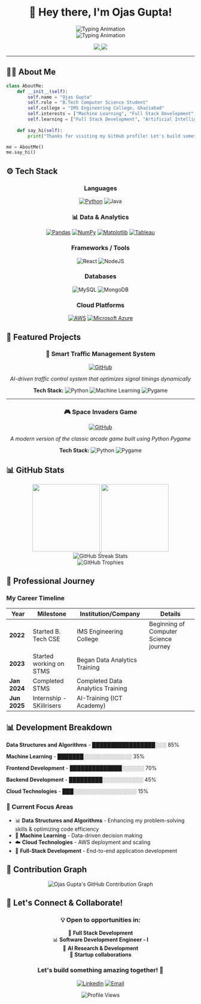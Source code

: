<!-- Banner -->
<h1 align="center">👋 Hey there, I'm Ojas Gupta!</h1>

<div align="center">
  <!-- First Animation -->
  <img src="https://readme-typing-svg.herokuapp.com?font=Fira+Code&size=25&pause=500&color=00F7FF&width=750&lines=🚀+Machine+Learning+%26+Full+Stack+Development+💻&repeat=false" alt="Typing Animation" />

  <br/>

  <!-- Second Animation: starts after first finishes -->
  <img src="https://readme-typing-svg.herokuapp.com?font=Fira+Code&size=25&pause=500&color=00F7FF&width=500&lines=Always+learning+New+Technologies+✨&repeat=false&delay=6000" alt="Typing Animation" />
</div>


<p align="center">
  <a href="http://www.linkedin.com/in/ojas-gupta-883804278/">
    <img src="https://img.shields.io/badge/LinkedIn-0077B5?style=for-the-badge&logo=linkedin&logoColor=white" />
  </a>
  <a href="mailto:ojasgupta2003@gmail.com">
    <img src="https://img.shields.io/badge/Email-D14836?style=for-the-badge&logo=gmail&logoColor=white" />
  </a>
</p>


---

## 🧑‍💻 About Me

```python
class AboutMe:
    def __init__(self):
        self.name = "Ojas Gupta"
        self.role = "B.Tech Computer Science Student"
        self.college = "IMS Engineering College, Ghaziabad"
        self.interests = ["Machine Learning", "Full Stack Development", "Problem Solving"]
        self.learning = ["Full Stack Development", "Artificial Intelligence"]
    
    def say_hi(self):
        print("Thanks for visiting my GitHub profile! Let's build something awesome together 🚀")

me = AboutMe()
me.say_hi()
```

## ⚙️ Tech Stack
<div align="center">

  ### **Languages**
  [![Python](https://img.shields.io/badge/Python-3776AB?style=for-the-badge&logo=python&logoColor=white)](https://www.python.org/)
  ![Java](https://img.shields.io/badge/Java-ED8B00?style=for-the-badge&logo=openjdk&logoColor=white)

  ### 📊 Data & Analytics
  [![Pandas](https://img.shields.io/badge/Pandas-150458?style=for-the-badge&logo=pandas&logoColor=white)](https://pandas.pydata.org/)
  [![NumPy](https://img.shields.io/badge/NumPy-013243?style=for-the-badge&logo=numpy&logoColor=white)](https://numpy.org/)
  [![Matplotlib](https://img.shields.io/badge/Matplotlib-11557C?style=for-the-badge&logo=matplotlib&logoColor=white)](https://matplotlib.org/)
  [![Tableau](https://img.shields.io/badge/Tableau-E97627?style=for-the-badge&logo=tableau&logoColor=white)](https://www.tableau.com/)

  ### **Frameworks / Tools**
  ![React](https://img.shields.io/badge/React-61DAFB?style=for-the-badge&logo=react&logoColor=black)
  ![NodeJS](https://img.shields.io/badge/Node.js-339933?style=for-the-badge&logo=nodedotjs&logoColor=white)
  
  ### **Databases**
  ![MySQL](https://img.shields.io/badge/MySQL-4479A1?style=for-the-badge&logo=mysql&logoColor=white)
  ![MongoDB](https://img.shields.io/badge/MongoDB-4EA94B?style=for-the-badge&logo=mongodb&logoColor=white)
  
  ### **Cloud Platforms**
  [![AWS](https://img.shields.io/badge/AWS-FF9900?style=for-the-badge&logo=amazon-aws&logoColor=white)](https://aws.amazon.com/)
  [![Microsoft Azure](https://img.shields.io/badge/Microsoft%20Azure-0078D4?style=for-the-badge&logo=microsoft-azure&logoColor=white)](https://azure.microsoft.com/)

</div>

## 📂 Featured Projects

<div align="center">

### 🚦 Smart Traffic Management System
<p align="center">
  <a href="https://github.com/ojas-03/STMS">
    <img src="https://img.shields.io/badge/GitHub-100000?style=for-the-badge&logo=github&logoColor=white" alt="GitHub" />
  </a>
</p>

*AI-driven traffic control system that optimizes signal timings dynamically*

**Tech Stack:** 
![Python](https://img.shields.io/badge/Python-FFD43B?style=flat&logo=python&logoColor=blue) 
![Machine Learning](https://img.shields.io/badge/Machine%20Learning-FF6F91?style=flat&logo=scikit-learn&logoColor=white) 
![Pygame](https://img.shields.io/badge/Pygame-32CD32?style=flat&logo=python&logoColor=white)

---

### 🎮 Space Invaders Game
<p align="center">
  <a href="https://github.com/ojas-03/Space-Invaders-Pygame-">
    <img src="https://img.shields.io/badge/GitHub-100000?style=for-the-badge&logo=github&logoColor=white" alt="GitHub" />
  </a>
</p>

*A modern version of the classic arcade game built using Python Pygame*

**Tech Stack:** 
![Python](https://img.shields.io/badge/Python-FFD43B?style=flat&logo=python&logoColor=blue) 
![Pygame](https://img.shields.io/badge/Pygame-32CD32?style=flat&logo=python&logoColor=white)

</div>

## 📊 GitHub Stats

<div align="center">
  <a href="https://github.com/anuraghazra/github-readme-stats">
    <img height="180em" src="https://github-readme-stats.vercel.app/api?username=ojas-03&show_icons=true&theme=tokyonight&hide_border=true&count_private=true" />
  </a>
  <a href="https://github.com/anuraghazra/github-readme-stats">
    <img height="180em" src="https://github-readme-stats.vercel.app/api/top-langs/?username=ojas-03&layout=compact&theme=tokyonight&hide_border=true&langs_count=8&card_width=320" />
  </a>
</div>

<div align="center">
  <img src="https://streak-stats.demolab.com?user=ojas-03&theme=tokyonight&hide_border=true" alt="GitHub Streak Stats" />
</div>

<div align="center">
  <img src="https://github-profile-trophy.vercel.app/?username=ojas-03&theme=radical&no-frame=true&row=1&column=6" alt="GitHub Trophies" />
</div>

## 💼 Professional Journey

### My Career Timeline

| Year | Milestone | Institution/Company | Details |
|------|-----------|-------------------|---------|
| **2022** | Started B. Tech CSE | IMS Engineering College | Beginning of Computer Science journey |
| **2023** | Started working on STMS | Began Data Analytics Training | 
| **Jan 2024** | Completed STMS | Completed Data Analytics Training |
| **Jun 2025** |Internship - SKillrisers | AI-Training (ICT Academy) |

## 📊 Development Breakdown

**Data Structures and Algorithms** -  █████████████████░░░ 85%

**Machine Learning** -                ███████░░░░░░░░░░░░░ 35%

**Frontend Development** -            ██████████████░░░░░░ 70%

**Backend Development** -             █████████░░░░░░░░░░░ 45%

**Cloud Technologies** -              ███░░░░░░░░░░░░░░░░░ 15%

### 🎯 Current Focus Areas
- 📊 **Data Structures and Algorithms** - Enhancing my problem-solving skills & optimizing code efficiency
- 🤖 **Machine Learning** - Data-driven decision making  
- ☁️ **Cloud Technologies** - AWS deployment and scaling
- 🚀 **Full-Stack Development** - End-to-end application development


## 🚀 Contribution Graph
<div align="center"> <img src="https://github-readme-activity-graph.vercel.app/graph?username=ojas-03&theme=tokyo-night&hide_border=true" alt="Ojas Gupta's GitHub Contribution Graph" /> </div>

## 🤝 Let's Connect & Collaborate!

<div align="center">

### 💡 Open to opportunities in:

🤖 **Full Stack Development**  
📊 **Software Development Engineer - I**  
🔬 **AI Research & Development**  
🚀 **Startup collaborations**

### Let's build something amazing together! 🚀

[![LinkedIn](https://img.shields.io/badge/LinkedIn-Connect-0077B5?style=for-the-badge&logo=linkedin)](http://www.linkedin.com/in/ojas-gupta-883804278/)
[![Email](https://img.shields.io/badge/Email-Contact-D14836?style=for-the-badge&logo=gmail)](mailto:ojasgupta2003@gmail.com)

![Profile Views](https://komarev.com/ghpvc/?username=ojas-03&label=PROFILE+VIEWS&color=brightgreen&style=flat-square)

</div>
